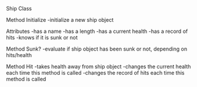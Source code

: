 Ship Class

Method Initialize
-initialize a new ship object

Attributes
-has a name
-has a length
-has a current health
-has a record of hits
-knows if it is sunk or not

Method Sunk?
-evaluate if ship object has been sunk or not, depending on hits/health

Method Hit
-takes health away from ship object
-changes the current health each time this method is called
-changes the record of hits each time this method is called
